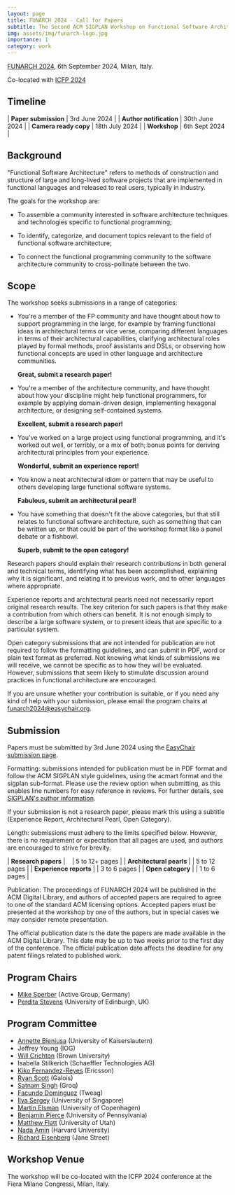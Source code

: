 ```yaml
---
layout: page
title: FUNARCH 2024 - Call for Papers
subtitle: The Second ACM SIGPLAN Workshop on Functional Software Architecture - FP in the Large
img: assets/img/funarch-logo.jpg
importance: 1
category: work
---
```


[FUNARCH 2024](https://functional-architecture.org/events/funarch-2024/), 
6th September 2024, Milan, Italy.

Co-located with [ICFP 2024](https://icfp24.sigplan.org)

## Timeline

| **Paper submission**    | 3rd June 2024  |
| **Author notification** | 30th June 2024 |
| **Camera ready copy**   | 18th July 2024 |
| **Workshop**            | 6th Sept 2024  |

## Background

"Functional Software Architecture" refers to methods of construction
and structure of large and long-lived software projects that are
implemented in functional languages and released to real users,
typically in industry.

The goals for the workshop are:

- To assemble a community interested in software architecture
  techniques and technologies specific to functional programming;

- To identify, categorize, and document topics relevant to
  the field of functional software architecture;

- To connect the functional programming community to the software
  architecture community to cross-pollinate between the two.

## Scope

The workshop seeks submissions in a range of categories:

- You're a member of the FP community and have thought about how
  to support programming in the large, for example by framing
  functional ideas in architectural terms or vice verse, comparing
  different languages in terms of their architectural capabilities,
  clarifying architectural roles played by formal methods, proof
  assistants and DSLs, or observing how functional concepts are
  used in other language and architecture communities.

  **Great, submit a research paper!**

- You're a member of the architecture community, and have thought
  about how your discipline might help functional programmers, for
  example by applying domain-driven design, implementing hexagonal
  architecture, or designing self-contained systems.

  **Excellent, submit a research paper!**

- You've worked on a large project using functional programming,
  and it's worked out well, or terribly, or a mix of both; bonus
  points for deriving architectural principles from your experience.

  **Wonderful, submit an experience report!**

- You know a neat architectural idiom or pattern that may be useful
  to others developing large functional software systems.

  **Fabulous, submit an architectural pearl!**

- You have something that doesn't fit the above categories, but
  that still relates to functional software architecture, such 
  as something that can be written up, or that could be part of
  the workshop format like a panel debate or a fishbowl.

  **Superb, submit to the open category!**

Research papers should explain their research contributions in both
general and technical terms, identifying what has been accomplished,
explaining why it is significant, and relating it to previous work,
and to other languages where appropriate.

Experience reports and architectural pearls need not necessarily
report original research results.  The key criterion for such papers
is that they make a contribution from which others can benefit.
It is not enough simply to describe a large software system, or
to present ideas that are specific to a particular system.

Open category submissions that are not intended for publication 
are not required to follow the formatting guidelines, and can 
submit in PDF, word or plain text format as preferred.  Not knowing
what kinds of submissions we will receive, we cannot be specific as to
how they will be evaluated.  However, submissions that seem likely to
stimulate discussion around practices in functional architecture
are encouraged.

If you are unsure whether your contribution is suitable, or if
you need any kind of help with your submission, please email
the program chairs at <funarch2024@easychair.org>.

## Submission

Papers must be submitted by 3rd June 2024 using the [EasyChair
submission page](https://easychair.org/my/conference?conf=funarch2024).

Formatting: submissions intended for publication must be
in PDF format and follow the ACM SIGPLAN style guidelines,
using the acmart format and the sigplan
sub-format.  Please use the review option when submitting, as this
enables line numbers for easy reference in reviews.  For further
details, see [SIGPLAN's author information](http://www.sigplan.org/Resources/Author/#acmart-format).

If your submission is not a research paper, please mark this using
a subtitle (Experience Report, Architectural Pearl, Open Category).

Length: submissions must adhere to the limits specified below.
However, there is no requirement or expectation that all pages
are used, and authors are encouraged to strive for brevity.

| **Research papers**	   | &nbsp;&nbsp; | 5 to 12+ pages |
| **Architectural pearls** | | 5 to 12 pages |
| **Experience reports**   | | 3 to 6 pages |
| **Open category**	   | | 1 to 6 pages |

Publication: The proceedings of FUNARCH 2024 will be published in the ACM Digital
Library, and authors of accepted papers are required to agree to one
of the standard ACM licensing options.  Accepted papers must be
presented at the workshop by one of the authors, but in special cases
we may consider remote presentation.

The official publication date is the date the papers are made
available in the ACM Digital Library. This date may be up to two
weeks prior to the first day of the conference. The official
publication date affects the deadline for any patent filings
related to published work.

## Program Chairs

- [Mike Sperber](https://www.deinprogramm.de/sperber/) (Active Group, Germany)
- [Perdita Stevens](https://www.inf.ed.ac.uk/people/staff/Perdita_Stevens.html)
  (University of Edinburgh, UK)

## Program Committee

- [Annette Bieniusa](https://softech.informatik.uni-kl.de/team/annettebieniusa)
  (University of Kaiserslautern)
- Jeffrey Young (IOG)
- [Will Crichton](https://willcrichton.net/)
  (Brown University)
- Isabella Stilkerich (Schaeffler Technologies AG)
- [Kiko Fernandez-Reyes](https://www.plresearcher.com/) (Ericsson)
- [Ryan Scott](https://ryanglscott.github.io/about/) (Galois)
- [Satnam Singh](https://raintown.org/satnam/) (Groq)
- [Facundo Dominguez](https://github.com/facundominguez) (Tweag)
- [Ilya Sergey](https://ilyasergey.net/) (University of Singapore)
- [Martin Elsman](http://elsman.com/) (University of Copenhagen)
- [Benjamin Pierce](https://www.cis.upenn.edu/~bcpierce/)
  (University of Pennsylvania)
- [Matthew Flatt](https://users.cs.utah.edu/~mflatt/)
  (University of Utah)
- [Nada Amin](https://namin.seas.harvard.edu/)
  (Harvard University)
- [Richard Eisenberg](https://richarde.dev/) (Jane Street)

## Workshop Venue

The workshop will be co-located with the ICFP 2024 conference at
the Fiera Milano Congressi, Milan, Italy.

